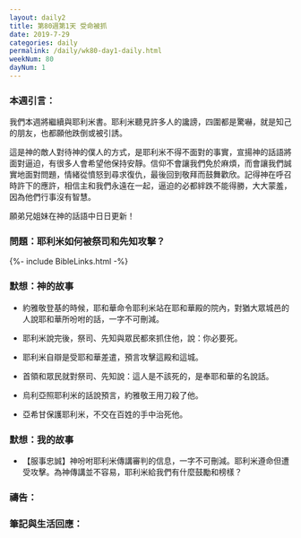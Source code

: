 ```yaml
---
layout: daily2
title: 第80週第1天 受命被抓
date: 2019-7-29
categories: daily
permalink: /daily/wk80-day1-daily.html
weekNum: 80
dayNum: 1
---
```


### 本週引言：
我們本週將繼續與耶利米書。耶利米聽見許多人的讒謗，四圍都是驚嚇，就是知己的朋友，也都願他跌倒或被引誘。

這是神的敵人對待神的僕人的方式，是耶利米不得不面對的事實，宣揚神的話語將面對逼迫，有很多人會希望他保持安靜。信仰不會讓我們免於麻煩，而會讓我們誠實地面對問題，情緒從憤怒到尋求復仇，最後回到敬拜而鼓舞歡欣。記得神在呼召時許下的應許，相信主和我們永遠在一起，逼迫的必都絆跌不能得勝，大大蒙羞，因為他們行事沒有智慧。

願弟兄姐妹在神的話語中日日更新！

### 問題：耶利米如何被祭司和先知攻擊？

{%- include BibleLinks.html -%}

### 默想：神的故事
+ 約雅敬登基的時候，耶和華命令耶利米站在耶和華殿的院內，對猶大眾城邑的人說耶和華所吩咐的話，一字不可刪減。

+ 耶利米說完後，祭司、先知與眾民都來抓住他，說：你必要死。

+ 耶利米自辯是受耶和華差遣，預言攻擊這殿和這城。

+ 首領和眾民就對祭司、先知說：這人是不該死的，是奉耶和華的名說話。

+ 烏利亞照耶利米的話說預言，約雅敬王用刀殺了他。

+ 亞希甘保護耶利米，不交在百姓的手中治死他。


### 默想：我的故事
+ 【服事忠誠】神吩咐耶利米傳講審判的信息，一字不可刪減。耶利米遵命但遭受攻擊。為神傳講並不容易，耶利米給我們有什麼鼓勵和榜樣？


### 禱告：

### 筆記與生活回應：

